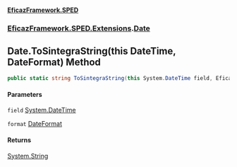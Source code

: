 #### [EficazFramework.SPED](EficazFrameworkSPED.md 'EficazFramework SPED')
### [EficazFramework.SPED.Extensions](EficazFramework.SPED.Extensions.md 'EficazFramework.SPED.Extensions').[Date](EficazFramework.SPED.Extensions/Date.md 'EficazFramework.SPED.Extensions.Date')

## Date.ToSintegraString(this DateTime, DateFormat) Method

```csharp
public static string ToSintegraString(this System.DateTime field, EficazFramework.SPED.Extensions.DateFormat format);
```
#### Parameters

<a name='EficazFramework.SPED.Extensions.Date.ToSintegraString(thisSystem.DateTime,EficazFramework.SPED.Extensions.DateFormat).field'></a>

`field` [System.DateTime](https://docs.microsoft.com/en-us/dotnet/api/System.DateTime 'System.DateTime')

<a name='EficazFramework.SPED.Extensions.Date.ToSintegraString(thisSystem.DateTime,EficazFramework.SPED.Extensions.DateFormat).format'></a>

`format` [DateFormat](EficazFramework.SPED.Extensions/DateFormat.md 'EficazFramework.SPED.Extensions.DateFormat')

#### Returns
[System.String](https://docs.microsoft.com/en-us/dotnet/api/System.String 'System.String')
